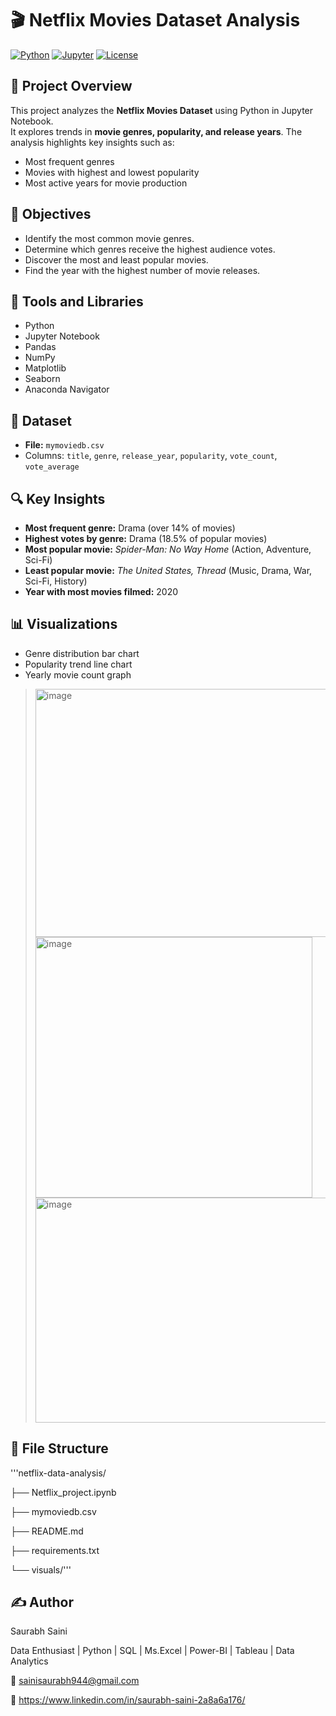 # 🎬 Netflix Movies Dataset Analysis

[![Python](https://img.shields.io/badge/Python-3.x-blue)](https://www.python.org/)
[![Jupyter](https://img.shields.io/badge/Jupyter-Notebook-orange)](https://jupyter.org/)
[![License](https://img.shields.io/badge/License-MIT-green)](LICENSE)

## 🧾 Project Overview
This project analyzes the **Netflix Movies Dataset** using Python in Jupyter Notebook.  
It explores trends in **movie genres, popularity, and release years**. The analysis highlights key insights such as:

- Most frequent genres  
- Movies with highest and lowest popularity  
- Most active years for movie production  

## 🎯 Objectives
- Identify the most common movie genres.  
- Determine which genres receive the highest audience votes.  
- Discover the most and least popular movies.  
- Find the year with the highest number of movie releases.  

## 🧰 Tools and Libraries
- Python  
- Jupyter Notebook  
- Pandas  
- NumPy  
- Matplotlib  
- Seaborn  
- Anaconda Navigator

## 📂 Dataset
- **File:** `mymoviedb.csv`  
- Columns: `title`, `genre`, `release_year`, `popularity`, `vote_count`, `vote_average`  

## 🔍 Key Insights
- **Most frequent genre:** Drama (over 14% of movies)  
- **Highest votes by genre:** Drama (18.5% of popular movies)  
- **Most popular movie:** *Spider-Man: No Way Home* (Action, Adventure, Sci-Fi)  
- **Least popular movie:** *The United States, Thread* (Music, Drama, War, Sci-Fi, History)  
- **Year with most movies filmed:** 2020  

## 📊 Visualizations
- Genre distribution bar chart   
- Popularity trend line chart  
- Yearly movie count graph  

><img width="483" height="397" alt="image" src="https://github.com/user-attachments/assets/400369c0-302b-4bfd-95e5-56614c805907" /> <img width="443" height="417" alt="image" src="https://github.com/user-attachments/assets/c2d8e4e3-c200-478c-8cce-85d38af31e2f" /> <img width="527" height="360" alt="image" src="https://github.com/user-attachments/assets/14a39046-aee1-4636-948d-d6db9d7fc245" />

## 📁 File Structure

'''netflix-data-analysis/

├── Netflix_project.ipynb

├── mymoviedb.csv

├── README.md

├── requirements.txt

└── visuals/'''


## ✍️ Author
 Saurabh Saini
 
 Data Enthusiast | Python | SQL | Ms.Excel | Power-BI | Tableau | Data Analytics
 
 📧 sainisaurabh944@gmail.com
 
 🔗 https://www.linkedin.com/in/saurabh-saini-2a8a6a176/

